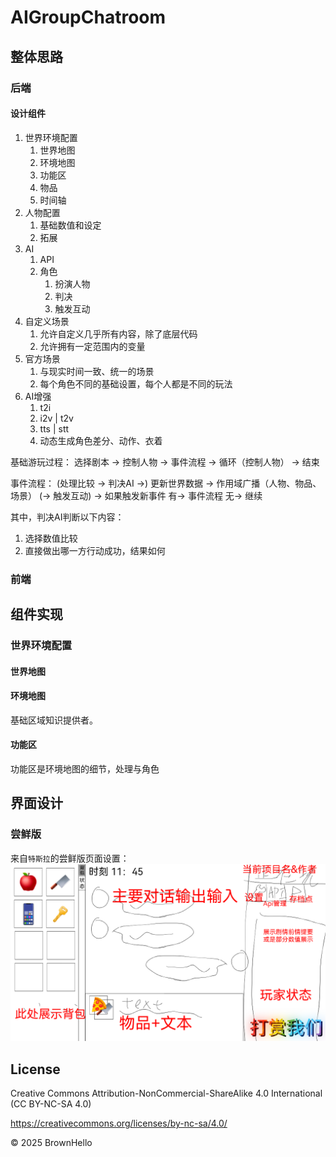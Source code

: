 # AIGroupChatroom

## 整体思路

### 后端

#### 设计组件

1. 世界环境配置
   1. 世界地图
   2. 环境地图
   3. 功能区
   4. 物品
   5. 时间轴
2. 人物配置
   1. 基础数值和设定
   2. 拓展
3. AI
   1. API
   2. 角色
      1. 扮演人物
      2. 判决
      3. 触发互动
4. 自定义场景
   1. 允许自定义几乎所有内容，除了底层代码
   2. 允许拥有一定范围内的变量
5. 官方场景
   1. 与现实时间一致、统一的场景
   2. 每个角色不同的基础设置，每个人都是不同的玩法
6. AI增强
   1. t2i
   2. i2v | t2v
   3. tts | stt
   4. 动态生成角色差分、动作、衣着

基础游玩过程：
选择剧本 -> 控制人物 -> 事件流程 -> 循环（控制人物） -> 结束

事件流程：
(处理比较 -> 判决AI ->) 更新世界数据 -> 作用域广播（人物、物品、场景） (-> 触发互动) -> 如果触发新事件
有-> 事件流程
无-> 继续

其中，判决AI判断以下内容：

1. 选择数值比较
2. 直接做出哪一方行动成功，结果如何

### 前端

## 组件实现

### 世界环境配置

#### 世界地图

#### 环境地图

基础区域知识提供者。

#### 功能区

功能区是环境地图的细节，处理与角色

## 界面设计

### 尝鲜版

来自`特斯拉`的尝鲜版页面设置：
![打赏](./打赏.png)

## License

Creative Commons Attribution-NonCommercial-ShareAlike 4.0 International (CC BY-NC-SA 4.0)

https://creativecommons.org/licenses/by-nc-sa/4.0/

© 2025 BrownHello
